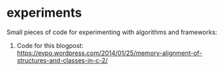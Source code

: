 # experiments
Small pieces of code for experimenting with algorithms and frameworks:

1. Code for this blogpost: https://evpo.wordpress.com/2014/01/25/memory-alignment-of-structures-and-classes-in-c-2/
